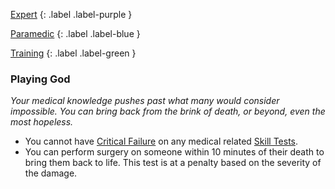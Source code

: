 
[Expert](Game/Expert-List)
{: .label .label-purple }

[Paramedic](Game/Paramedic)
{: .label .label-blue }

[Training](Game/Training-List)
{: .label .label-green }
### Playing God
*Your medical knowledge pushes past what many would consider impossible. You can bring back from the brink of death, or beyond, even the most hopeless.*
* You cannot have [Critical Failure](Game/Core/Skills#Critical%20Failure) on any medical related [Skill Tests](Game/Core/Terminology#Skill%20Test).
* You can perform surgery on someone within 10 minutes of their death to bring them back to life. This test is at a penalty based on the severity of the damage.

